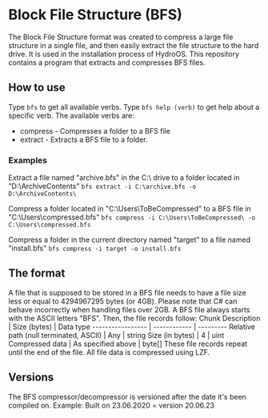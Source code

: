 # Block File Structure (BFS)
The Block File Structure format was created to compress a large file structure in a single file, and then easily extract the file structure to the hard drive. It is used in the installation process of HydroOS.
This repository contains a program that extracts and compresses BFS files.

## How to use
Type `bfs` to get all available verbs. Type `bfs help (verb)` to get help about a specific verb.
The available verbs are:
* compress - Compresses a folder to a BFS file
* extract - Extracts a BFS file to a folder.

### Examples
Extract a file named "archive.bfs" in the C:\ drive to a folder located in "D:\ArchiveContents\"
`bfs extract -i C:\archive.bfs -o D:\ArchiveContents\`

Compress a folder located in "C:\Users\ToBeCompressed\" to a BFS file in "C:\Users\compressed.bfs"
`bfs compress -i C:\Users\ToBeCompressed\ -o C:\Users\compressed.bfs`

Compress a folder in the current directory named "target" to a file named "install.bfs"
`bfs compress -i target -o install.bfs`

## The format
A file that is supposed to be stored in a BFS file needs to have a file size less or equal to 4294967295 bytes (or 4GB). Please note that C# can behave incorrectly when handling files over 2GB.
A BFS file always starts with the ASCII letters "BFS". Then, the file records follow:
Chunk Description | Size (bytes) | Data type
----------------- | ------------ | ---------
Relative path (null terminated, ASCII) | Any | string
Size (in bytes) | 4 | uint
Compressed data | As specified above | byte[]
These file records repeat until the end of the file. All file data is compressed using LZF.

## Versions
The BFS compressor/decompressor is versioned after the date it's been compiled on.
Example:
Built on 23.06.2020 = version 20.06.23
